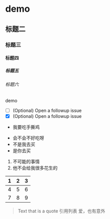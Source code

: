 # demo
## 标题二
### 标题三
#### 标题四
##### 标题五
###### 标题六
demo

- [ ] \(Optional) Open a followup issue
- [x] \(Optional) Open a followup issue

- 我要吃手撕鸡
* 会不会不好吃呀
* 不是我去买
* 是你去买

1. 不可能的事情
2. 他不会给我很多花生的


| 1 | 2 | 3 |
| --------- | --------- | --------- |
| 4 | 5 | 6 |
| 7 | 8 | 9 |

> Text that is a quote
> 引用列表
> 爱，也有意外
